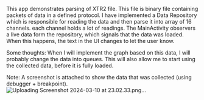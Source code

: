 This app demonstrates parsing of XTR2 file. This file is binary file containing packets of data in a defined protocol.
I have implemented a Data Repository which is responsible for reading the data and then parse it into array of 16 channels. each channel holds a lot of readings.
The MainActivity observers a live data form the repository, which signals that the data was loaded.  When this happens, the text in the UI changes to let the user know.

Some thoughts: When I will implement the graph based on this data, I will probably change the data into queues.  This will also allow me to start using the collected data, before it is fully loaded.

Note: A screenshot is attached to show the data that was collected (using debugger + breakpoint).
![Uploading Screenshot 2024-03-10 at 23.02.33.png…]()
